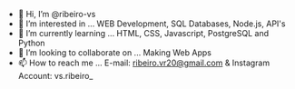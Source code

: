 - 👋 Hi, I’m @ribeiro-vs
- 👀 I’m interested in ... WEB Development, SQL Databases, Node.js, API's 
- 🌱 I’m currently learning ... HTML, CSS, Javascript, PostgreSQL and Python
- 💞️ I’m looking to collaborate on ... Making Web Apps
- 📫 How to reach me ... E-mail: ribeiro.vr20@gmail.com & Instagram Account: vs.ribeiro_

<!---
ribeiro-vs/ribeiro-vs is a ✨ special ✨ repository because its `README.md` (this file) appears on your GitHub profile.
You can click the Preview link to take a look at your changes.
--->
